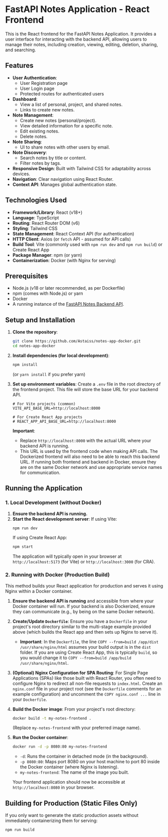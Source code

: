 # FastAPI Notes Application - React Frontend

This is the React frontend for the FastAPI Notes Application. It provides a user interface for interacting with the backend API, allowing users to manage their notes, including creation, viewing, editing, deletion, sharing, and searching.

## Features

*   **User Authentication**:
    *   User Registration page
    *   User Login page
    *   Protected routes for authenticated users
*   **Dashboard**:
    *   View a list of personal, project, and shared notes.
    *   Links to create new notes.
*   **Note Management**:
    *   Create new notes (personal/project).
    *   View detailed information for a specific note.
    *   Edit existing notes.
    *   Delete notes.
*   **Note Sharing**:
    *   UI to share notes with other users by email.
*   **Note Discovery**:
    *   Search notes by title or content.
    *   Filter notes by tags.
*   **Responsive Design**: Built with Tailwind CSS for adaptability across devices.
*   **Navigation**: Clear navigation using React Router.
*   **Context API**: Manages global authentication state.

## Technologies Used

*   **Framework/Library**: React (v18+)
*   **Language**: TypeScript
*   **Routing**: React Router DOM (v6)
*   **Styling**: Tailwind CSS
*   **State Management**: React Context API (for authentication)
*   **HTTP Client**: Axios (or `fetch` API - assumed for API calls)
*   **Build Tool**: Vite (commonly used with `npm run dev` and `npm run build`) or Create React App
*   **Package Manager**: npm (or yarn)
*   **Containerization**: Docker (with Nginx for serving)

## Prerequisites

*   Node.js (v18 or later recommended, as per Dockerfile)
*   npm (comes with Node.js) or yarn
*   Docker
*   A running instance of the [FastAPI Notes Backend API](link-to-your-backend-repo-if-it-exists-or-just-mention-it).

## Setup and Installation

1.  **Clone the repository**:
    ```bash
    git clone https://github.com/Astaiss/notes-app-docker.git
    cd notes-app-docker
    ```

2.  **Install dependencies (for local development)**:
    ```bash
    npm install
    ```
    (or `yarn install` if you prefer yarn)

3.  **Set up environment variables**:
    Create a `.env` file in the root directory of the frontend project. This file will store the base URL for your backend API.
    ```env
    # For Vite projects (common)
    VITE_API_BASE_URL=http://localhost:8000

    # For Create React App projects
    # REACT_APP_API_BASE_URL=http://localhost:8000
    ```
    **Important**:
    *   Replace `http://localhost:8000` with the actual URL where your backend API is running.
    *   This URL is used by the frontend code when making API calls. The Dockerized frontend will also need to be able to reach this backend URL. If running both frontend and backend in Docker, ensure they are on the same Docker network and use appropriate service names for communication.

## Running the Application

### 1. Local Development (without Docker)

1.  **Ensure the backend API is running.**
2.  **Start the React development server**:
    If using Vite:
    ```bash
    npm run dev
    ```
    If using Create React App:
    ```bash
    npm start
    ```
    The application will typically open in your browser at `http://localhost:5173` (for Vite) or `http://localhost:3000` (for CRA).

### 2. Running with Docker (Production Build)

This method builds your React application for production and serves it using Nginx within a Docker container.

1.  **Ensure the backend API is running** and accessible from where your Docker container will run. If your backend is also Dockerized, ensure they can communicate (e.g., by being on the same Docker network).

2.  **Create/Update `Dockerfile`**:
    Ensure you have a `Dockerfile` in your project's root directory similar to the multi-stage example provided above (which builds the React app and then sets up Nginx to serve it).
    *   **Important**: In the `Dockerfile`, the line `COPY --from=build /app/dist /usr/share/nginx/html` assumes your build output is in the `dist` folder. If you are using Create React App, this is typically `build`, so you would change it to `COPY --from=build /app/build /usr/share/nginx/html`.

3.  **(Optional) Nginx Configuration for SPA Routing**:
    For Single Page Applications (SPAs) like those built with React Router, you often need to configure Nginx to redirect all non-file requests to `index.html`. Create an `nginx.conf` file in your project root (see the `Dockerfile` comments for an example configuration) and uncomment the `COPY nginx.conf ...` line in your `Dockerfile`.

4.  **Build the Docker image**:
    From your project's root directory:
    ```bash
    docker build -t my-notes-frontend .
    ```
    (Replace `my-notes-frontend` with your preferred image name).

5.  **Run the Docker container**:
    ```bash
    docker run -d -p 8080:80 my-notes-frontend
    ```
    *   `-d`: Runs the container in detached mode (in the background).
    *   `-p 8080:80`: Maps port 8080 on your host machine to port 80 inside the Docker container (where Nginx is listening).
    *   `my-notes-frontend`: The name of the image you built.

    Your frontend application should now be accessible at `http://localhost:8080` in your browser.

## Building for Production (Static Files Only)

If you only want to generate the static production assets without immediately containerizing them for serving:
```bash
npm run build
```